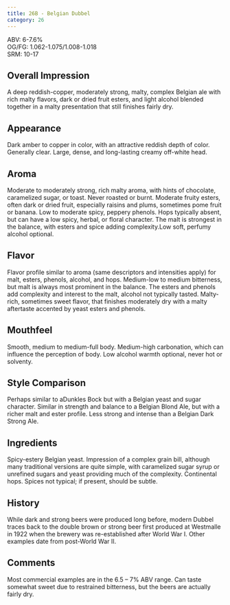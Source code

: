```yaml
---
title: 26B - Belgian Dubbel
category: 26
---
```


ABV: 6-7.6%  
OG/FG: 1.062-1.075/1.008-1.018  
SRM: 10-17  

## Overall Impression
A deep reddish-copper, moderately strong, malty, complex Belgian ale with rich malty flavors, dark or dried fruit esters, and light alcohol blended together in a malty presentation that still finishes fairly dry.

## Appearance
Dark amber to copper in color, with an attractive reddish depth of color. Generally clear. Large, dense, and long-lasting creamy off-white head.

## Aroma
Moderate to moderately strong, rich malty aroma, with hints of chocolate, caramelized sugar, or toast. Never roasted or burnt. Moderate fruity esters, often dark or dried fruit, especially raisins and plums, sometimes pome fruit or banana. Low to moderate spicy, peppery phenols. Hops typically absent, but can have a low spicy, herbal, or floral character. The malt is strongest in the balance, with esters and spice adding complexity.Low soft, perfumy alcohol optional.

## Flavor
Flavor profile similar to aroma (same descriptors and intensities apply) for malt, esters, phenols, alcohol, and hops. Medium-low to medium bitterness, but malt is always most prominent in the balance. The esters and phenols add complexity and interest to the malt, alcohol not typically tasted. Malty-rich, sometimes sweet flavor, that finishes moderately dry with a malty aftertaste accented by yeast esters and phenols.

## Mouthfeel
Smooth, medium to medium-full body. Medium-high carbonation, which can influence the perception of body. Low alcohol warmth optional, never hot or solventy.

## Style Comparison
Perhaps similar to aDunkles Bock but with a Belgian yeast and sugar character. Similar in strength and balance to a Belgian Blond Ale, but with a richer malt and ester profile. Less strong and intense than a Belgian Dark Strong Ale.

## Ingredients
Spicy-estery Belgian yeast. Impression of a complex grain bill, although many traditional versions are quite simple, with caramelized sugar syrup or unrefined sugars and yeast providing much of the complexity. Continental hops. Spices not typical; if present, should be subtle.

## History
While dark and strong beers were produced long before, modern Dubbel traces back to the double brown or strong beer first produced at Westmalle in 1922 when the brewery was re-established after World War I. Other examples date from post-World War II.

## Comments
Most commercial examples are in the 6.5 – 7% ABV range. Can taste somewhat sweet due to restrained bitterness, but the beers are actually fairly dry.
